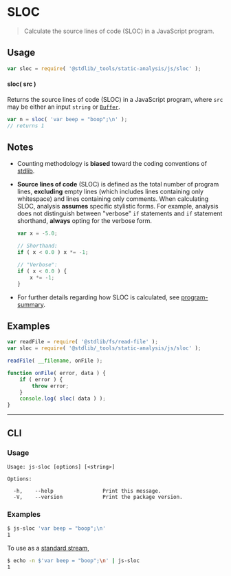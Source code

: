 <!--

@license Apache-2.0

Copyright (c) 2018 The Stdlib Authors.

Licensed under the Apache License, Version 2.0 (the "License");
you may not use this file except in compliance with the License.
You may obtain a copy of the License at

   http://www.apache.org/licenses/LICENSE-2.0

Unless required by applicable law or agreed to in writing, software
distributed under the License is distributed on an "AS IS" BASIS,
WITHOUT WARRANTIES OR CONDITIONS OF ANY KIND, either express or implied.
See the License for the specific language governing permissions and
limitations under the License.

-->

# SLOC

> Calculate the source lines of code (SLOC) in a JavaScript program.

<!-- Section to include introductory text. Make sure to keep an empty line after the intro `section` element and another before the `/section` close. -->

<section class="intro">

</section>

<!-- /.intro -->

<!-- Package usage documentation. -->

<section class="usage">

## Usage

```javascript
var sloc = require( '@stdlib/_tools/static-analysis/js/sloc' );
```

#### sloc( src )

Returns the source lines of code (SLOC) in a JavaScript program, where `src` may be either an input `string` or [`Buffer`][@stdlib/buffer/ctor].

```javascript
var n = sloc( 'var beep = "boop";\n' );
// returns 1
```

</section>

<!-- /.usage -->

<!-- Package usage notes. Make sure to keep an empty line after the `section` element and another before the `/section` close. -->

<section class="notes">

## Notes

-   Counting methodology is **biased** toward the coding conventions of [stdlib][stdlib-github].

-   **Source lines of code** (SLOC) is defined as the total number of program lines, **excluding** empty lines (which includes lines containing only whitespace) and lines containing only comments. When calculating SLOC, analysis **assumes** specific stylistic forms. For example, analysis does not distinguish between "verbose" `if` statements and `if` statement shorthand, **always** opting for the verbose form.

    <!-- eslint-disable curly -->

    ```javascript
    var x = -5.0;

    // Shorthand:
    if ( x < 0.0 ) x *= -1;

    // "Verbose":
    if ( x < 0.0 ) {
        x *= -1;
    }
    ```

-   For further details regarding how SLOC is calculated, see [program-summary][@stdlib/_tools/static-analysis/js/program-summary].

</section>

<!-- /.notes -->

<!-- Package usage examples. -->

<section class="examples">

## Examples

<!-- eslint no-undef: "error" -->

```javascript
var readFile = require( '@stdlib/fs/read-file' );
var sloc = require( '@stdlib/_tools/static-analysis/js/sloc' );

readFile( __filename, onFile );

function onFile( error, data ) {
    if ( error ) {
        throw error;
    }
    console.log( sloc( data ) );
}
```

</section>

<!-- /.examples -->

<!-- Section for describing a command-line interface. -->

* * *

<section class="cli">

## CLI

<!-- CLI usage documentation. -->

<section class="usage">

### Usage

```text
Usage: js-sloc [options] [<string>]

Options:

  -h,    --help                Print this message.
  -V,    --version             Print the package version.
```

</section>

<!-- /.usage -->

<!-- CLI usage notes. Make sure to keep an empty line after the `section` element and another before the `/section` close. -->

<section class="notes">

</section>

<!-- /.notes -->

<!-- CLI usage examples. -->

<section class="examples">

### Examples

```bash
$ js-sloc 'var beep = "boop";\n'
1
```

To use as a [standard stream][standard-streams],

```bash
$ echo -n $'var beep = "boop";\n' | js-sloc
1
```

</section>

<!-- /.examples -->

</section>

<!-- /.cli -->

<!-- Section to include cited references. If references are included, add a horizontal rule *before* the section. Make sure to keep an empty line after the `section` element and another before the `/section` close. -->

<section class="references">

</section>

<!-- /.references -->

<!-- Section for all links. Make sure to keep an empty line after the `section` element and another before the `/section` close. -->

<section class="links">

[stdlib-github]: https://github.com/stdlib-js/stdlib

[@stdlib/buffer/ctor]: https://github.com/stdlib-js/stdlib

[@stdlib/_tools/static-analysis/js/program-summary]: https://github.com/stdlib-js/stdlib

[standard-streams]: https://en.wikipedia.org/wiki/Standard_streams

</section>

<!-- /.links -->
